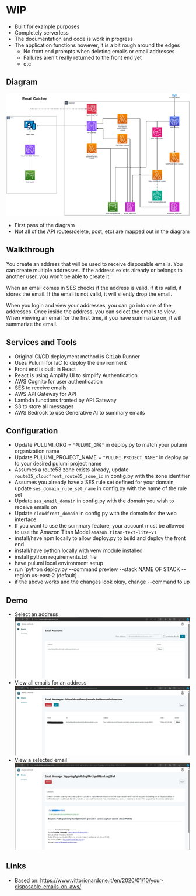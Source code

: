 # WIP #
* Built for example purposes
* Completely serverless
* The documentation and code is work in progress
* The application functions however, it is a bit rough around the edges
  * No front end prompts when deleting emails or email addresses
  * Failures aren't really returned to the front end yet
  * etc
  

## Diagram
![Diagram](diagram.jpg "Quick Diagram")
* First pass of the diagram
* Not all of the API routes(delete, post, etc) are mapped out in the diagram


## Walkthrough
You create an address that will be used to receive disposable emails. You can create multiple addresses. If the address exists already or belongs to another user, you won't be able to create it.

When an email comes in SES checks if the address is valid, if it is valid, it stores the email. If the email is not valid, it will silently drop the email.

When you login and view your addresses, you can go into one of the addresses. Once inside the address, you can select the emails to view. When viewing an email for the first time, if you have summarize on, it will summarize the email.



## Services and Tools
* Original CI/CD deployment method is GitLab Runner
* Uses Pulumi for IaC to deploy the environment
* Front end is built in React
* React is using Amplify UI to simplify Authentication
* AWS Cognito for user authentication
* SES to receive emails
* AWS API Gateway for API
* Lambda functions fronted by API Gateway
* S3 to store all messages
* AWS Bedrock to use Generative AI to summary emails 


## Configuration
* Update PULUMI_ORG = `"PULUMI_ORG"` in deploy.py to match your pulumi organization name
* Update PULUMI_PROJECT_NAME = `"PULUMI_PROJECT_NAME"` in deploy.py to your desired pulumi project name
* Assumes a route53 zone exists already, update `route35_cloudfront_route35_zone_id` in config.py with the zone identifier
* Assumes you already have a SES rule set defined for your domain, update `ses_domain_rule_set_name` in config.py with the name of the rule set
* Update `ses_email_domain` in config.py with the domain you wish to receive emails on
* Update `cloudfront_domain` in config.py with the domain for the web interface
* If you want to use the summary feature, your account must be allowed to use the Amazon Titan Model `amazon.titan-text-lite-v1`
* install/have npm locally to allow deploy.py to build and deploy the front end
* install/have python locally with venv module installed
* install python requirements.txt file
* have pulumi local environment setup
* run `python deploy.py --command preview --stack NAME OF STACK --region us-east-2 (default)
* if the above works and the changes look okay, change --command to up

## Demo
* Select an address
![Select Address](photo1.jpg "Select an address")
* View all emails for an address
![View Emails](photo2.jpg "View emails")
* View a selected email
![View Selected Email](photo3.jpg "View selected email")

## Links

* Based on: https://www.vittorionardone.it/en/2020/01/10/your-disposable-emails-on-aws/
